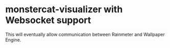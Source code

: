 # monstercat-visualizer with Websocket support
This will eventually allow communication between Rainmeter and Wallpaper Engine.
